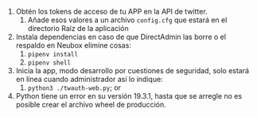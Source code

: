 1. Obtén los tokens de acceso de tu APP en la API de twitter.
   1. Añade esos valores a un archivo `config.cfg` que estará en el directorio Raíz de la aplicación
2. Instala dependencias en caso de que DirectAdmin las borre o el respaldo en Neubox elimine cosas:
   1. `pipenv install`
   2. `pipenv shell`
3. Inicia la app, modo desarrollo por cuestiones de seguridad, solo estará en línea cuando administrador así lo indique:
   1. `python3 ./twauth-web.py`; or
4. Python tiene un error en su versión 19.3.1, hasta que se arregle no es posible crear el archivo wheel de producción.
